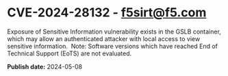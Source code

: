 # CVE-2024-28132 - f5sirt@f5.com


Exposure of Sensitive Information vulnerability exists in the GSLB container, which may allow an authenticated attacker with local access to view sensitive information.  Note: Software versions which have reached End of Technical Support (EoTS) are not evaluated.





**Publish date:** 2024-05-08
